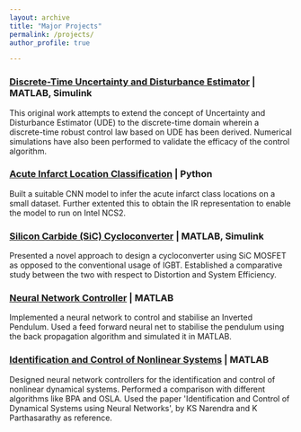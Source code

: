 ```yaml
---
layout: archive
title: "Major Projects"
permalink: /projects/
author_profile: true

---
```




### [Discrete-Time Uncertainty and Disturbance Estimator](https://github.com/Maithilishetty/UDE-DiscreteTime) | MATLAB, Simulink

This original work attempts to extend the concept of Uncertainty and Disturbance Estimator (UDE) to the discrete-time domain wherein a
discrete-time robust control law based on UDE has been derived. Numerical simulations have also been performed to validate the efficacy of the control algorithm. 


### [Acute Infarct Location Classification](https://github.com/Maithilishetty/Acute-Infarct-DL) | Python

Built a suitable CNN model to infer the acute infarct class locations on a small dataset. Further extented this to obtain the IR representation to enable the model to run on Intel NCS2. 


### [Silicon Carbide (SiC) Cycloconverter](https://github.com/Maithilishetty/SiC_transistor_performance_analysis) | MATLAB, Simulink

Presented a novel approach to design a cycloconverter using SiC MOSFET as opposed to the conventional usage of IGBT. Established a comparative study between the two with respect to Distortion and System Efficiency.


### [Neural Network Controller](https://github.com/Maithilishetty/NeuralNetController) | MATLAB

Implemented a neural network to control and stabilise an Inverted Pendulum. Used a feed forward neural net to stabilise the pendulum using the back propagation algorithm and simulated it in MATLAB.


### [Identification and Control of Nonlinear Systems](https://github.com/Maithilishetty/Neural-Net-Control) | MATLAB

Designed neural network controllers for the identification and control of nonlinear dynamical systems. Performed a comparison with different algorithms like BPA and OSLA. Used the paper 'Identification and Control of Dynamical Systems using Neural Networks', by KS Narendra and K Parthasarathy as reference. 


